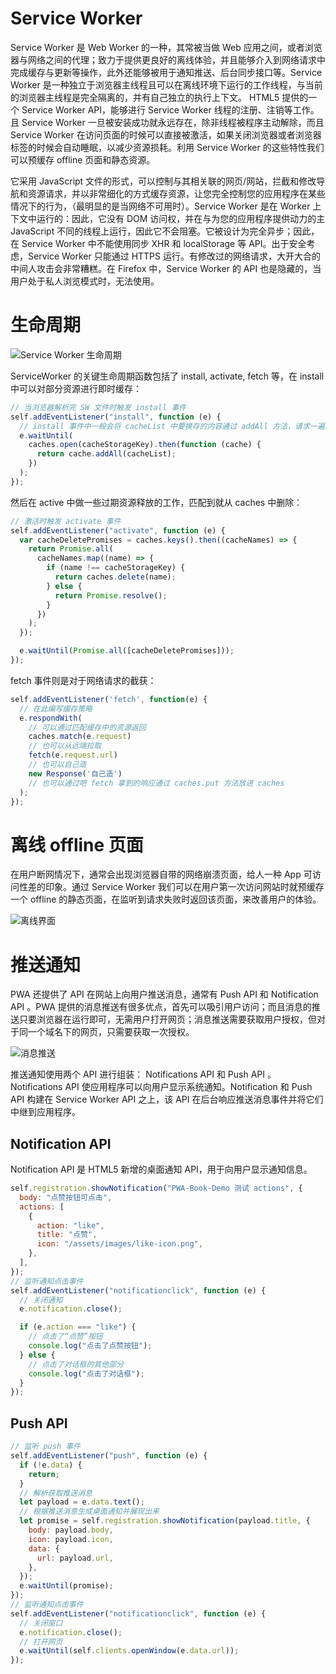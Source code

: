# Service Worker

Service Worker 是 Web Worker 的一种，其常被当做 Web 应用之间，或者浏览器与网络之间的代理；致力于提供更良好的离线体验，并且能够介入到网络请求中完成缓存与更新等操作，此外还能够被用于通知推送、后台同步接口等。Service Worker 是一种独立于浏览器主线程且可以在离线环境下运行的工作线程，与当前的浏览器主线程是完全隔离的，并有自己独立的执行上下文。 HTML5 提供的一个 Service Worker API，能够进行 Service Worker 线程的注册、注销等工作。且 Service Worker 一旦被安装成功就永远存在，除非线程被程序主动解除，而且 Service Worker 在访问页面的时候可以直接被激活，如果关闭浏览器或者浏览器标签的时候会自动睡眠，以减少资源损耗。利用 Service Worker 的这些特性我们可以预缓存 offline 页面和静态资源。

它采用 JavaScript 文件的形式，可以控制与其相关联的网页/网站，拦截和修改导航和资源请求，并以非常细化的方式缓存资源，让您完全控制您的应用程序在某些情况下的行为，（最明显的是当网络不可用时）。Service Worker 是在 Worker 上下文中运行的：因此，它没有 DOM 访问权，并在与为您的应用程序提供动力的主 JavaScript 不同的线程上运行，因此它不会阻塞。它被设计为完全异步；因此，在 Service Worker 中不能使用同步 XHR 和 localStorage 等 API。出于安全考虑，Service Worker 只能通过 HTTPS 运行。有修改过的网络请求，大开大合的中间人攻击会非常糟糕。在 Firefox 中，Service Worker 的 API 也是隐藏的，当用户处于私人浏览模式时，无法使用。

# 生命周期

![Service Worker 生命周期](https://s3.ax1x.com/2021/01/25/sOMK9U.png)

ServiceWorker 的关键生命周期函数包括了 install, activate, fetch 等，在 install 中可以对部分资源进行即时缓存：

```js
// 当浏览器解析完 SW 文件时触发 install 事件
self.addEventListener("install", function (e) {
  // install 事件中一般会将 cacheList 中要换存的内容通过 addAll 方法，请求一遍放入 caches 中
  e.waitUntil(
    caches.open(cacheStorageKey).then(function (cache) {
      return cache.addAll(cacheList);
    })
  );
});
```

然后在 active 中做一些过期资源释放的工作，匹配到就从 caches 中删除：

```js
// 激活时触发 activate 事件
self.addEventListener("activate", function (e) {
  var cacheDeletePromises = caches.keys().then((cacheNames) => {
    return Promise.all(
      cacheNames.map((name) => {
        if (name !== cacheStorageKey) {
          return caches.delete(name);
        } else {
          return Promise.resolve();
        }
      })
    );
  });

  e.waitUntil(Promise.all([cacheDeletePromises]));
});
```

fetch 事件则是对于网络请求的截获：

```js
self.addEventListener('fetch', function(e) {
  // 在此编写缓存策略
  e.respondWith(
    // 可以通过匹配缓存中的资源返回
    caches.match(e.request)
    // 也可以从远端拉取
    fetch(e.request.url)
    // 也可以自己造
    new Response('自己造')
    // 也可以通过吧 fetch 拿到的响应通过 caches.put 方法放进 caches
  );
});
```

# 离线 offline 页面

在用户断网情况下，通常会出现浏览器自带的网络崩溃页面，给人一种 App 可访问性差的印象。通过 Service Worker 我们可以在用户第一次访问网站时就预缓存一个 offline 的静态页面，在监听到请求失败时返回该页面，来改善用户的体验。

![离线界面](https://s3.ax1x.com/2021/01/25/sOMFXj.png)

# 推送通知

PWA 还提供了 API 在网站上向用户推送消息，通常有 Push API 和 Notification API 。PWA 提供的消息推送有很多优点，首先可以吸引用户访问；而且消息的推送只要浏览器在运行即可，无需用户打开网页；消息推送需要获取用户授权，但对于同一个域名下的网页，只需要获取一次授权。

![消息推送](https://s3.ax1x.com/2021/01/25/sOMd3D.png)

推送通知使用两个 API 进行组装： Notifications API 和 Push API 。Notifications API 使应用程序可以向用户显示系统通知。Notification 和 Push API 构建在 Service Worker API 之上，该 API 在后台响应推送消息事件并将它们中继到应用程序。

## Notification API

Notification API 是 HTML5 新增的桌面通知 API，用于向用户显示通知信息。

```js
self.registration.showNotification("PWA-Book-Demo 测试 actions", {
  body: "点赞按钮可点击",
  actions: [
    {
      action: "like",
      title: "点赞",
      icon: "/assets/images/like-icon.png",
    },
  ],
});
// 监听通知点击事件
self.addEventListener("notificationclick", function (e) {
  // 关闭通知
  e.notification.close();

  if (e.action === "like") {
    // 点击了“点赞”按钮
    console.log("点击了点赞按钮");
  } else {
    // 点击了对话框的其他部分
    console.log("点击了对话框");
  }
});
```

## Push API

```js
// 监听 push 事件
self.addEventListener("push", function (e) {
  if (!e.data) {
    return;
  }
  // 解析获取推送消息
  let payload = e.data.text();
  // 根据推送消息生成桌面通知并展现出来
  let promise = self.registration.showNotification(payload.title, {
    body: payload.body,
    icon: payload.icon,
    data: {
      url: payload.url,
    },
  });
  e.waitUntil(promise);
});
// 监听通知点击事件
self.addEventListener("notificationclick", function (e) {
  // 关闭窗口
  e.notification.close();
  // 打开网页
  e.waitUntil(self.clients.openWindow(e.data.url));
});
```
